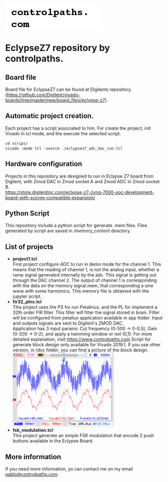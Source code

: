 ![image](doc/logo.png)
# EclypseZ7 repository by controlpaths.

## Board file
Board file for EclypseZ7 can be found at Digilents repository. (https://github.com/Digilent/vivado-boards/tree/master/new/board_files/eclypse-z7).

## Automatic project creation.
Each project has a script associated to him. For create the project, init Vivado in tcl mode, and the execute the selected script.

```
cd scrips/
vivado -mode tcl -source ./eclypsez7_adc_dac_run.tcl
```
## Hardware configuration
Projects in this repository are designed to run in Eclypse Z7 board from Digilent, with Zmod DAC in Zmod socket A and Zmod ADC in Zmod socket B.  
https://store.digilentinc.com/eclypse-z7-zynq-7000-soc-development-board-with-syzygy-compatible-expansion/

## Python Script
This repository include a python script for generate .mem files. Files generated by script are saved in */memory_content* directory.

## List of projects
- **project1.tcl**  
First project configure ADC to run in demo mode for the channel 1. This means that the reading of channel 1, is not the analog input, whether a ramp signal generated internally by the adc. This signal is getting out through the DAC channel 2. The output of channel 1 is corresponding with the data on the memory signal.mem, that corresponding a sine wave with some harmonics. This memory file is obtained with the jupyter script.
- **fir32_plnx.tcl**  
This project uses the PS for run Petalinux, and the PL for implement a 32th order FIR filter. This filter will filter the signal stored in bram. Filter will be configured from petaliux application available in app folder. Input and outputs signals are sent to Digilent's ZMOD DAC.  
Application has 3 input params: Cut frequency (0-500 -> 0-0.5), Gain (0-200 -> 0-2), and apply a hamming window or not (0,1). For more detailed explanation, visit https://www.controlpaths.com Script for generate block design only available for Vivado 2019.1. If you use other version, in /doc folder, you can find a picture of the block design.  
![image](doc/signal.bmp)  
- **fsk_modulation.tcl**  
This project generate an simple FSK modulation that encode 2 push buttons available in the Eclypse Board.

## More information
If you need more information, yo can contact me on my email pablo@controlpaths.com
